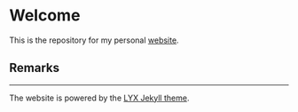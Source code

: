 # Welcome

This is the repository for my personal [website](https://rodrigo-pena.github.io/).

## Remarks
---

The website is powered by the [LYX Jekyll theme](https://github.com/liuyxpp/liuyxpp.github.io).
